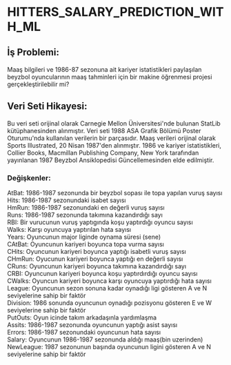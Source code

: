 # HITTERS_SALARY_PREDICTION_WITH_ML
## İş Problemi: 
#### 
Maaş bilgileri ve 1986-87 sezonuna ait kariyer istatistikleri paylaşılan beyzbol oyuncularının maaş tahminleri için bir makine öğrenmesi projesi gerçekleştirilebilir mi?
## Veri Seti Hikayesi: 
#### 
Bu veri seti orijinal olarak Carnegie Mellon Üniversitesi'nde bulunan StatLib kütüphanesinden alınmıştır. Veri seti 1988 ASA Grafik Bölümü Poster Oturumu'nda kullanılan verilerin bir parçasıdır. Maaş verileri orijinal olarak Sports Illustrated, 20 Nisan 1987'den alınmıştır. 1986 ve kariyer istatistikleri, Collier Books, Macmillan Publishing Company, New York tarafından yayınlanan 1987 Beyzbol Ansiklopedisi Güncellemesinden elde edilmiştir.   

### Değişkenler: 
AtBat: 1986-1987 sezonunda bir beyzbol sopası ile topa yapılan vuruş sayısı  
Hits: 1986-1987 sezonundaki isabet sayısı  
HmRun: 1986-1987 sezonundaki en değerli vuruş sayısı  
Runs: 1986-1987 sezonunda takımına kazandırdığı sayı  
RBI: Bir vurucunun vuruş yaptıgında koşu yaptırdığı oyuncu sayısı  
Walks: Karşı oyuncuya yaptırılan hata sayısı  
Years: Oyuncunun major liginde oynama süresi (sene)  
CAtBat: Oyuncunun kariyeri boyunca topa vurma sayısı  
CHits: Oyuncunun kariyeri boyunca yaptığı isabetli vuruş sayısı  
CHmRun: Oyucunun kariyeri boyunca yaptığı en değerli sayısı  
CRuns: Oyuncunun kariyeri boyunca takımına kazandırdığı sayı  
CRBI: Oyuncunun kariyeri boyunca koşu yaptırdırdığı oyuncu sayısı  
CWalks: Oyuncun kariyeri boyunca karşı oyuncuya yaptırdığı hata sayısı  
League: Oyuncunun sezon sonuna kadar oynadığı ligi gösteren A ve N seviyelerine sahip bir faktör  
Division: 1986 sonunda oyuncunun oynadığı pozisyonu gösteren E ve W seviyelerine sahip bir faktör  
PutOuts: Oyun icinde takım arkadaşınla yardımlaşma  
Assits: 1986-1987 sezonunda oyuncunun yaptığı asist sayısı  
Errors: 1986-1987 sezonundaki oyuncunun hata sayısı  
Salary: Oyuncunun 1986-1987 sezonunda aldığı maaş(bin uzerinden)  
NewLeague: 1987 sezonunun başında oyuncunun ligini gösteren A ve N seviyelerine sahip bir faktör  
